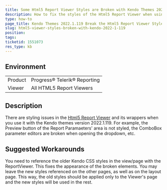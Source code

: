 ```yaml
---
title: Some Html5 Report Viewer Styles are Broken with Kendo Themes 2022.1.119
description: How to fix the styles of the Html5 Report Viewer when using Kendo Themes 2022.1.119
type: how-to
page_title: Kendo Themes 2022.1.119 Break the Html5 Report Viewer Styles
slug: html5-viewer-styles-broken-with-kendo-2022-1-119
position: 
tags: 
ticketid: 1551073
res_type: kb
---
```


## Environment
<table>
	<tbody>
		<tr>
			<td>Product</td>
			<td>Progress® Telerik® Reporting</td>
		</tr>
		<tr>
			<td>Viewer</td>
			<td>All HTML5 Report Viewers</td>
		</tr>
	</tbody>
</table>


## Description
There are styling issues in the [Html5 Report Viewer](../using-reports-in-applications/display-reports-in-applications/web-application/html5-report-viewer/overview) and its wrappers when you use it with the Kendo themes version 2022.1.119. For example, the Preview button of the Report Paramaeters' area is not styled, the ComboBox parameter 
editors are broken when opening the dropdown, etc.

## Suggested Workarounds
You need to reference the older Kendo CSS styles in the view/page with the ReportViewer. This fixes the appearance of the broken elements. You may leave the new styles 
referenced on the other pages, as well as on the layout page. This way, the old styles should be applied only to the Viewer's page and the new styles will be used in the rest.
